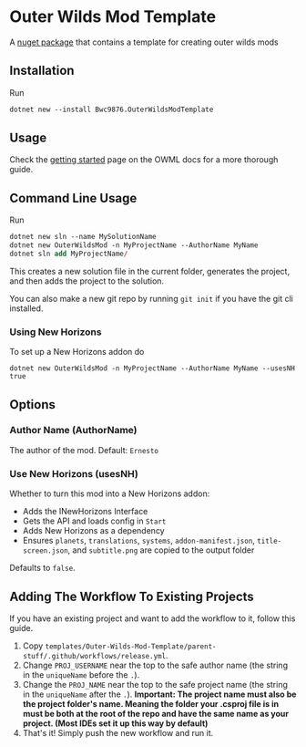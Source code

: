 # Outer Wilds Mod Template

A [nuget package](https://www.nuget.org/packages/Bwc9876.OuterWildsModTemplate) that contains a template for creating outer wilds mods

## Installation

Run

```ps
dotnet new --install Bwc9876.OuterWildsModTemplate
```

## Usage

Check the [getting started](https://owml.outerwildsmods.com/guides/getting_started.html) page on the OWML docs for a more thorough guide.

## Command Line Usage

Run

```ps
dotnet new sln --name MySolutionName
dotnet new OuterWildsMod -n MyProjectName --AuthorName MyName
dotnet sln add MyProjectName/
```

This creates a new solution file in the current folder, generates the project, and then adds the project to the solution.

You can also make a new git repo by running `git init` if you have the git cli installed.

### Using New Horizons

To set up a New Horizons addon do

```shell
dotnet new OuterWildsMod -n MyProjectName --AuthorName MyName --usesNH true
```

## Options

### Author Name (AuthorName)

The author of the mod. Default: `Ernesto`

### Use New Horizons (usesNH)

Whether to turn this mod into a New Horizons addon:

- Adds the INewHorizons Interface
- Gets the API and loads config in `Start`
- Adds New Horizons as a dependency
- Ensures `planets`, `translations`, `systems`, `addon-manifest.json`, `title-screen.json`, and `subtitle.png` are copied to the output folder

Defaults to `false`.

## Adding The Workflow To Existing Projects

If you have an existing project and want to add the workflow to it, follow this guide.

1. Copy `templates/Outer-Wilds-Mod-Template/parent-stuff/.github/workflows/release.yml`.
2. Change `PROJ_USERNAME` near the top to the safe author name (the string in the `uniqueName` before the `.`).
3. Change the `PROJ_NAME` near the top to the safe project name (the string in the `uniqueName` after the `.`). **Important: The project name must also be the project folder's name. Meaning the folder your .csproj file is in must be both at the root of the repo and have the same name as your project. (Most IDEs set it up this way by default)**
4. That's it! Simply push the new workflow and run it.
